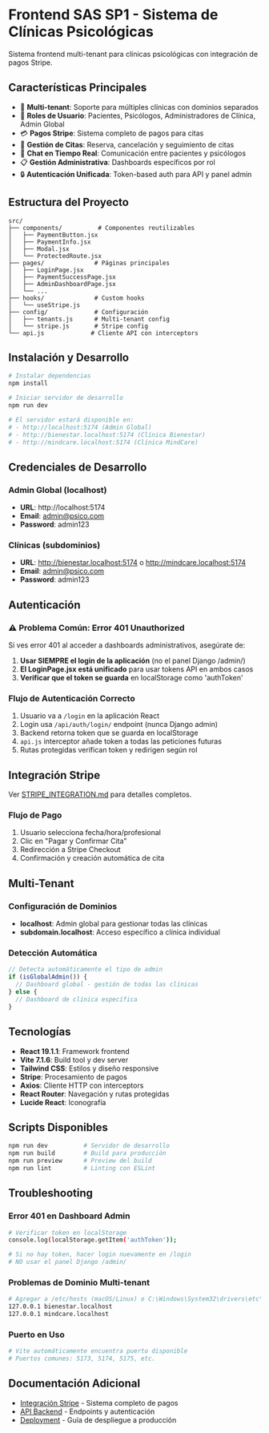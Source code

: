 # Frontend SAS SP1 - Sistema de Clínicas Psicológicas

Sistema frontend multi-tenant para clínicas psicológicas con integración de pagos Stripe.

## Características Principales

- 🏥 **Multi-tenant**: Soporte para múltiples clínicas con dominios separados
- 👥 **Roles de Usuario**: Pacientes, Psicólogos, Administradores de Clínica, Admin Global
- 💳 **Pagos Stripe**: Sistema completo de pagos para citas
- 📅 **Gestión de Citas**: Reserva, cancelación y seguimiento de citas
- 💬 **Chat en Tiempo Real**: Comunicación entre pacientes y psicólogos
- 📋 **Gestión Administrativa**: Dashboards específicos por rol
- 🔒 **Autenticación Unificada**: Token-based auth para API y panel admin

## Estructura del Proyecto

```
src/
├── components/          # Componentes reutilizables
│   ├── PaymentButton.jsx
│   ├── PaymentInfo.jsx
│   ├── Modal.jsx
│   └── ProtectedRoute.jsx
├── pages/              # Páginas principales
│   ├── LoginPage.jsx
│   ├── PaymentSuccessPage.jsx
│   ├── AdminDashboardPage.jsx
│   └── ...
├── hooks/              # Custom hooks
│   └── useStripe.js
├── config/             # Configuración
│   ├── tenants.js      # Multi-tenant config
│   └── stripe.js       # Stripe config
└── api.js             # Cliente API con interceptors
```

## Instalación y Desarrollo

```bash
# Instalar dependencias
npm install

# Iniciar servidor de desarrollo
npm run dev

# El servidor estará disponible en:
# - http://localhost:5174 (Admin Global)
# - http://bienestar.localhost:5174 (Clínica Bienestar)
# - http://mindcare.localhost:5174 (Clínica MindCare)
```

## Credenciales de Desarrollo

### Admin Global (localhost)
- **URL**: http://localhost:5174
- **Email**: admin@psico.com
- **Password**: admin123

### Clínicas (subdominios)
- **URL**: http://bienestar.localhost:5174 o http://mindcare.localhost:5174
- **Email**: admin@psico.com
- **Password**: admin123

## Autenticación

### ⚠️ Problema Común: Error 401 Unauthorized

Si ves error 401 al acceder a dashboards administrativos, asegúrate de:

1. **Usar SIEMPRE el login de la aplicación** (no el panel Django /admin/)
2. **El LoginPage.jsx está unificado** para usar tokens API en ambos casos
3. **Verificar que el token se guarda** en localStorage como 'authToken'

### Flujo de Autenticación Correcto

1. Usuario va a `/login` en la aplicación React
2. Login usa `/api/auth/login/` endpoint (nunca Django admin)
3. Backend retorna token que se guarda en localStorage
4. `api.js` interceptor añade token a todas las peticiones futuras
5. Rutas protegidas verifican token y redirigen según rol

## Integración Stripe

Ver [STRIPE_INTEGRATION.md](./STRIPE_INTEGRATION.md) para detalles completos.

### Flujo de Pago
1. Usuario selecciona fecha/hora/profesional
2. Clic en "Pagar y Confirmar Cita"
3. Redirección a Stripe Checkout
4. Confirmación y creación automática de cita

## Multi-Tenant

### Configuración de Dominios
- **localhost**: Admin global para gestionar todas las clínicas
- **subdomain.localhost**: Acceso específico a clínica individual

### Detección Automática
```javascript
// Detecta automáticamente el tipo de admin
if (isGlobalAdmin()) {
  // Dashboard global - gestión de todas las clínicas
} else {
  // Dashboard de clínica específica
}
```

## Tecnologías

- **React 19.1.1**: Framework frontend
- **Vite 7.1.6**: Build tool y dev server
- **Tailwind CSS**: Estilos y diseño responsive
- **Stripe**: Procesamiento de pagos
- **Axios**: Cliente HTTP con interceptors
- **React Router**: Navegación y rutas protegidas
- **Lucide React**: Iconografía

## Scripts Disponibles

```bash
npm run dev          # Servidor de desarrollo
npm run build        # Build para producción
npm run preview      # Preview del build
npm run lint         # Linting con ESLint
```

## Troubleshooting

### Error 401 en Dashboard Admin
```bash
# Verificar token en localStorage
console.log(localStorage.getItem('authToken'));

# Si no hay token, hacer login nuevamente en /login
# NO usar el panel Django /admin/
```

### Problemas de Dominio Multi-tenant
```bash
# Agregar a /etc/hosts (macOS/Linux) o C:\Windows\System32\drivers\etc\hosts (Windows)
127.0.0.1 bienestar.localhost
127.0.0.1 mindcare.localhost
```

### Puerto en Uso
```bash
# Vite automáticamente encuentra puerto disponible
# Puertos comunes: 5173, 5174, 5175, etc.
```

## Documentación Adicional

- [Integración Stripe](./STRIPE_INTEGRATION.md) - Sistema completo de pagos
- [API Backend](./API_DOCS.md) - Endpoints y autenticación
- [Deployment](./DEPLOYMENT.md) - Guía de despliegue a producción
